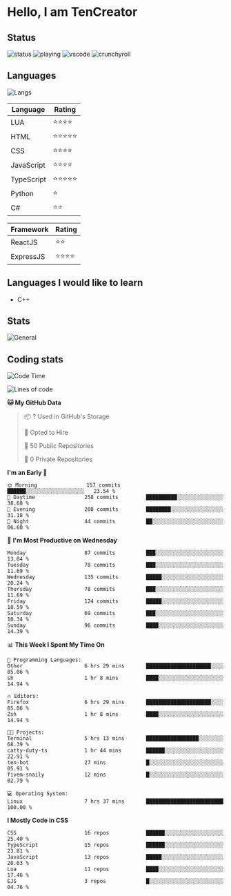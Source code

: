 # Hello, I am TenCreator

## Status
![status](https://api.statusbadges.me/badge/status/518334475038359555?simple=true&style=for-the-badge)
![playing](https://api.statusbadges.me/badge/playing/518334475038359555?style=for-the-badge)
![vscode](https://api.statusbadges.me/badge/vscode/518334475038359555?style=for-the-badge)
![crunchyroll](https://api.statusbadges.me/badge/crunchyroll/518334475038359555?style=for-the-badge)

## Languages
![Langs](https://github-readme-stats.vercel.app/api/top-langs/?username=tencreator&layout=compact&theme=radical)


|Language|Rating|
|--------|------|
|LUA|⭐️⭐️⭐️⭐️|
|HTML|⭐️⭐️⭐️⭐️⭐️|
|CSS|⭐️⭐️⭐️⭐️|
|JavaScript|⭐️⭐️⭐️⭐️|
|TypeScript|⭐️⭐️⭐️⭐️⭐️|
|Python|⭐️|
|C#|⭐️⭐️ |

|Framework|Rating|
|--------|------|
|ReactJS|⭐️⭐️|
|ExpressJS|⭐️⭐️⭐️⭐️|

## Languages I would like to learn
- C++

## Stats
![General](https://github-readme-stats.vercel.app/api?username=tencreator&show_icons=true&theme=radical)

## Coding stats
<!--START_SECTION:waka-->
![Code Time](http://img.shields.io/badge/Code%20Time-182%20hrs%2028%20mins-blue)

![Lines of code](https://img.shields.io/badge/From%20Hello%20World%20I%27ve%20Written-1.3%20million%20lines%20of%20code-blue)

**🐱 My GitHub Data** 

> 📦 ? Used in GitHub's Storage 
 > 
> 💼 Opted to Hire
 > 
> 📜 50 Public Repositories 
 > 
> 🔑 0 Private Repositories 
 > 
**I'm an Early 🐤** 

```text
🌞 Morning                157 commits         ██████░░░░░░░░░░░░░░░░░░░   23.54 % 
🌆 Daytime                258 commits         ██████████░░░░░░░░░░░░░░░   38.68 % 
🌃 Evening                208 commits         ████████░░░░░░░░░░░░░░░░░   31.18 % 
🌙 Night                  44 commits          ██░░░░░░░░░░░░░░░░░░░░░░░   06.60 % 
```
📅 **I'm Most Productive on Wednesday** 

```text
Monday                   87 commits          ███░░░░░░░░░░░░░░░░░░░░░░   13.04 % 
Tuesday                  78 commits          ███░░░░░░░░░░░░░░░░░░░░░░   11.69 % 
Wednesday                135 commits         █████░░░░░░░░░░░░░░░░░░░░   20.24 % 
Thursday                 78 commits          ███░░░░░░░░░░░░░░░░░░░░░░   11.69 % 
Friday                   124 commits         █████░░░░░░░░░░░░░░░░░░░░   18.59 % 
Saturday                 69 commits          ███░░░░░░░░░░░░░░░░░░░░░░   10.34 % 
Sunday                   96 commits          ████░░░░░░░░░░░░░░░░░░░░░   14.39 % 
```


📊 **This Week I Spent My Time On** 

```text
💬 Programming Languages: 
Other                    6 hrs 29 mins       █████████████████████░░░░   85.06 % 
sh                       1 hr 8 mins         ████░░░░░░░░░░░░░░░░░░░░░   14.94 % 

🔥 Editors: 
Firefox                  6 hrs 29 mins       █████████████████████░░░░   85.06 % 
Zsh                      1 hr 8 mins         ████░░░░░░░░░░░░░░░░░░░░░   14.94 % 

🐱‍💻 Projects: 
Terminal                 5 hrs 13 mins       █████████████████░░░░░░░░   68.39 % 
catty-duty-ts            1 hr 44 mins        ██████░░░░░░░░░░░░░░░░░░░   22.91 % 
ten-bot                  27 mins             █░░░░░░░░░░░░░░░░░░░░░░░░   05.91 % 
fivem-snaily             12 mins             █░░░░░░░░░░░░░░░░░░░░░░░░   02.79 % 

💻 Operating System: 
Linux                    7 hrs 37 mins       █████████████████████████   100.00 % 
```

**I Mostly Code in CSS** 

```text
CSS                      16 repos            ██████░░░░░░░░░░░░░░░░░░░   25.40 % 
TypeScript               15 repos            ██████░░░░░░░░░░░░░░░░░░░   23.81 % 
JavaScript               13 repos            █████░░░░░░░░░░░░░░░░░░░░   20.63 % 
Lua                      11 repos            ████░░░░░░░░░░░░░░░░░░░░░   17.46 % 
EJS                      3 repos             █░░░░░░░░░░░░░░░░░░░░░░░░   04.76 % 
```




<!--END_SECTION:waka-->
